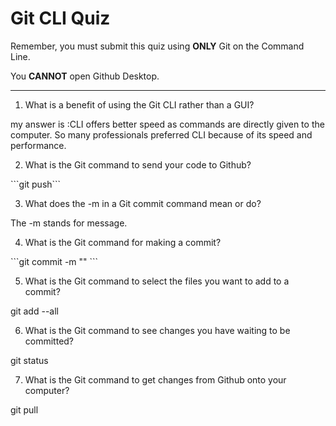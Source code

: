 # Git CLI Quiz

Remember, you must submit this quiz using __ONLY__ Git on the Command Line.

You __CANNOT__ open Github Desktop.

---

1. What is a benefit of using the Git CLI rather than a GUI?

<!-- Write your answer here -->
my answer is :CLI offers better speed as commands are directly given to the computer. So many professionals preferred CLI because of its speed and performance.

2. What is the Git command to send your code to Github?

<!-- Write your answer here --> ```git push```

3. What does the -m in a Git commit command mean or do?

<!-- Write your answer here --> The -m stands for message.

4. What is the Git command for making a commit?

<!-- Write your answer here --> ```git commit -m "" ```

5. What is the Git command to select the files you want to add to a commit?

<!-- Write your answer here --> git add --all

6. What is the Git command to see changes you have waiting to be committed?

<!-- Write your answer here --> git status

7. What is the Git command to get changes from Github onto your computer?

<!-- Write your answer here --> git pull

